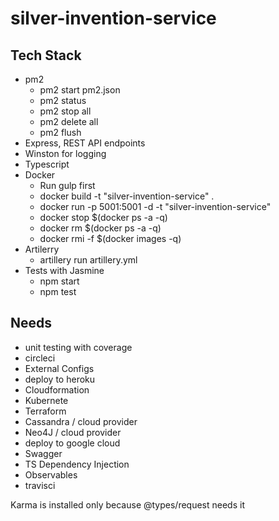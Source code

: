 # silver-invention-service

## Tech Stack
- pm2
  - pm2 start pm2.json
  - pm2 status
  - pm2 stop all
  - pm2 delete all
  - pm2 flush
- Express, REST API endpoints
- Winston for logging
- Typescript
- Docker
  - Run gulp first
  - docker build -t "silver-invention-service" .
  - docker run -p 5001:5001 -d -t "silver-invention-service"
  - docker stop $(docker ps -a -q)
  - docker rm $(docker ps -a -q)
  - docker rmi -f $(docker images -q)
- Artilerry
  - artillery run artillery.yml
- Tests with Jasmine
  - npm start
  - npm test


## Needs

- unit testing with coverage
- circleci
- External Configs
- deploy to heroku
- Cloudformation
- Kubernete
- Terraform
- Cassandra / cloud provider
- Neo4J / cloud provider
- deploy to google cloud
- Swagger
- TS Dependency Injection
- Observables
- travisci

Karma is installed only because @types/request needs it
